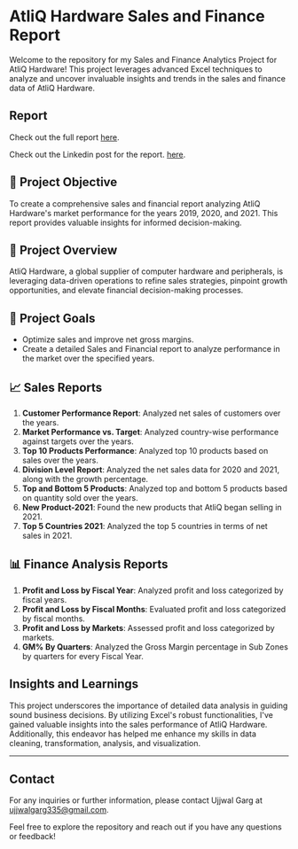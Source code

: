 
# AtliQ Hardware Sales and Finance Report

Welcome to the repository for my Sales and Finance Analytics Project for AtliQ Hardware! This project leverages advanced Excel techniques to analyze and uncover invaluable insights and trends in the sales and finance data of AtliQ Hardware.

## Report

Check out the full report [here](https://github.com/UjjwalGrg/Excel_Projects/blob/main/AtliQ%20Hardware%20Report/Sales_And_Finance_Report.pdf).

Check out the Linkedin post for the report. [here](https://www.linkedin.com/posts/ujjwalgrg_report-activity-7201177705294307329-iLsV?utm_source=share&utm_medium=member_desktop).


## 🎯 Project Objective

To create a comprehensive sales and financial report analyzing AtliQ Hardware's market performance for the years 2019, 2020, and 2021. This report provides valuable insights for informed decision-making.

## 🔹 Project Overview

AtliQ Hardware, a global supplier of computer hardware and peripherals, is leveraging data-driven operations to refine sales strategies, pinpoint growth opportunities, and elevate financial decision-making processes.

## 🔹 Project Goals

- Optimize sales and improve net gross margins.
- Create a detailed Sales and Financial report to analyze performance in the market over the specified years.

## 📈 Sales Reports

1. **Customer Performance Report**: Analyzed net sales of customers over the years.
2. **Market Performance vs. Target**: Analyzed country-wise performance against targets over the years.
3. **Top 10 Products Performance**: Analyzed top 10 products based on sales over the years.
4. **Division Level Report**: Analyzed the net sales data for 2020 and 2021, along with the growth percentage.
5. **Top and Bottom 5 Products**: Analyzed top and bottom 5 products based on quantity sold over the years.
6. **New Product-2021**: Found the new products that AtliQ began selling in 2021.
7. **Top 5 Countries 2021**: Analyzed the top 5 countries in terms of net sales in 2021.

## 📊 Finance Analysis Reports

1. **Profit and Loss by Fiscal Year**: Analyzed profit and loss categorized by fiscal years.
2. **Profit and Loss by Fiscal Months**: Evaluated profit and loss categorized by fiscal months.
3. **Profit and Loss by Markets**: Assessed profit and loss categorized by markets.
4. **GM% By Quarters**: Analyzed the Gross Margin percentage in Sub Zones by quarters for every Fiscal Year.

## Insights and Learnings

This project underscores the importance of detailed data analysis in guiding sound business decisions. By utilizing Excel's robust functionalities, I've gained valuable insights into the sales performance of AtliQ Hardware. Additionally, this endeavor has helped me enhance my skills in data cleaning, transformation, analysis, and visualization.

---


## Contact

For any inquiries or further information, please contact Ujjwal Garg at ujjwalgarg335@gmail.com.

Feel free to explore the repository and reach out if you have any questions or feedback!
